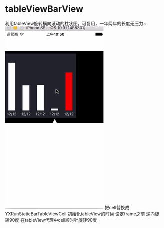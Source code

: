 # tableViewBarView
利用tableView旋转横向滚动的柱状图，可复用，一年两年的长度无压力~
![image](https://github.com/shuaishuaihenan/tableViewBarView/blob/master/tableView%E6%A8%AA%E5%90%91%E7%BF%BB%E8%BD%AC%E6%9F%B1%E7%8A%B6%E5%9B%BE%E5%A4%8D%E7%94%A81.gif)
把cell替换成YXRunStaticBarTableViewCell
初始化tableView的时候 设定frame之前 逆向旋转90度
在tableView代理中cell顺时针旋转90度
